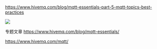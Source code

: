 https://www.hivemq.com/blog/mqtt-essentials-part-5-mqtt-topics-best-practices

![](https://www.hivemq.com/wp-content/uploads/mqttessentials_part5.png)

专题文章
https://www.hivemq.com/blog/mqtt-essentials/

https://www.hivemq.com/mqtt/
